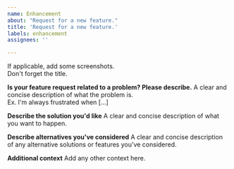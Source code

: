 ```yaml
---
name: Enhancement
about: "Request for a new feature."
title: 'Request for a new feature.'
labels: enhancement
assignees: ''

---
```


If applicable, add some screenshots.  
Don't forget the title.

**Is your feature request related to a problem? Please describe.**
A clear and concise description of what the problem is.  
Ex. I'm always frustrated when [...]

**Describe the solution you'd like**
A clear and concise description of what you want to happen.

**Describe alternatives you've considered**
A clear and concise description of any alternative solutions or features you've considered.

**Additional context**
Add any other context here.
